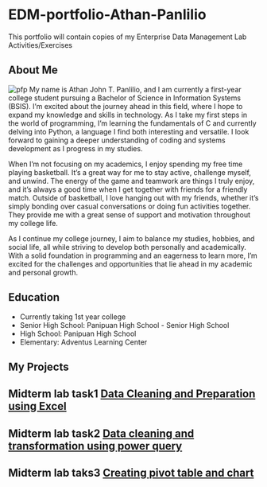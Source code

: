 # EDM-portfolio-Athan-Panlilio
This portfolio will contain copies of my Enterprise Data Management Lab Activities/Exercises

## About Me
![pfp](IMG_20250319_173210_487.jpg)
My name is Athan John T. Panlilio, and I am currently a first-year college student pursuing a Bachelor of Science in Information Systems (BSIS). I’m excited about the journey ahead in this field, where I hope to expand my knowledge and skills in technology. As I take my first steps in the world of programming, I’m learning the fundamentals of C and currently delving into Python, a language I find both interesting and versatile. I look forward to gaining a deeper understanding of coding and systems development as I progress in my studies.

When I’m not focusing on my academics, I enjoy spending my free time playing basketball. It’s a great way for me to stay active, challenge myself, and unwind. The energy of the game and teamwork are things I truly enjoy, and it’s always a good time when I get together with friends for a friendly match. Outside of basketball, I love hanging out with my friends, whether it’s simply bonding over casual conversations or doing fun activities together. They provide me with a great sense of support and motivation throughout my college life.

As I continue my college journey, I aim to balance my studies, hobbies, and social life, all while striving to develop both personally and academically. With a solid foundation in programming and an eagerness to learn more, I’m excited for the challenges and opportunities that lie ahead in my academic and personal growth.

## Education
- Currently taking 1st year college
- Senior High School: Panipuan High School - Senior High School
- High School: Panipuan High School
- Elementary: Adventus Learning Center

## My Projects
## Midterm lab task1 [Data Cleaning and Preparation using Excel](Midterm%20lab1)
## Midterm lab task2 [Data cleaning and transformation using power query](midterm%20lab%20task%202)
## Midterm lab taks3 [Creating pivot table and chart](Midterm%20lab%20task3)
